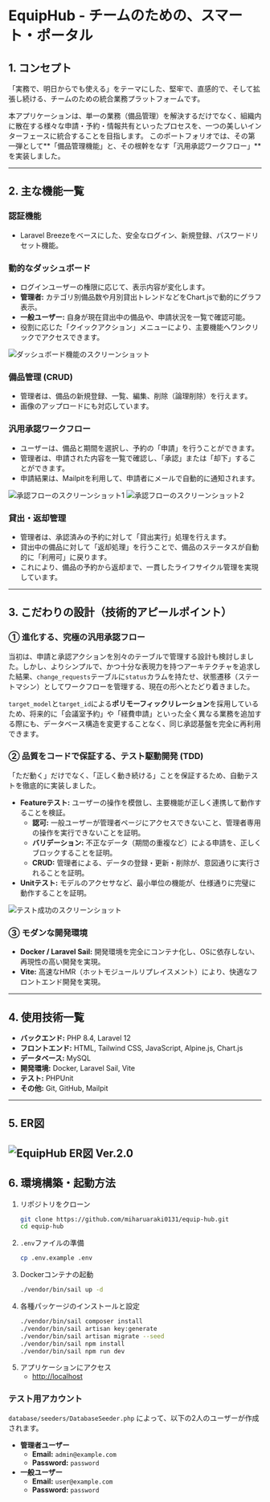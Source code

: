 # EquipHub - チームのための、スマート・ポータル
## 1. コンセプト

「実務で、明日からでも使える」をテーマにした、堅牢で、直感的で、そして拡張し続ける、チームのための統合業務プラットフォームです。

本アプリケーションは、単一の業務（備品管理）を解決するだけでなく、組織内に散在する様々な申請・予約・情報共有といったプロセスを、一つの美しいインターフェースに統合することを目指します。
このポートフォリオでは、その第一弾として**「備品管理機能」と、その根幹をなす「汎用承認ワークフロー」**を実装しました。

---

## 2. 主な機能一覧

### 認証機能
- Laravel Breezeをベースにした、安全なログイン、新規登録、パスワードリセット機能。

### 動的なダッシュボード
- ログインユーザーの権限に応じて、表示内容が変化します。
- **管理者:** カテゴリ別備品数や月別貸出トレンドなどをChart.jsで動的にグラフ表示。
- **一般ユーザー:** 自身が現在貸出中の備品や、申請状況を一覧で確認可能。
- 役割に応じた「クイックアクション」メニューにより、主要機能へワンクリックでアクセスできます。

![ダッシュボード機能のスクリーンショット](./docs/dashboard-features.png)

### 備品管理 (CRUD)
- 管理者は、備品の新規登録、一覧、編集、削除（論理削除）を行えます。
- 画像のアップロードにも対応しています。

### 汎用承認ワークフロー
- ユーザーは、備品と期間を選択し、予約の「申請」を行うことができます。
- 管理者は、申請された内容を一覧で確認し、「承認」または「却下」することができます。
- 申請結果は、Mailpitを利用して、申請者にメールで自動的に通知されます。

![承認フローのスクリーンショット1](./docs/approval-flow1.png)
![承認フローのスクリーンショット2](./docs/approval-flow2.png)

### 貸出・返却管理
- 管理者は、承認済みの予約に対して「貸出実行」処理を行えます。
- 貸出中の備品に対して「返却処理」を行うことで、備品のステータスが自動的に「利用可」に戻ります。
- これにより、備品の予約から返却まで、一貫したライフサイクル管理を実現しています。

---

## 3. こだわりの設計（技術的アピールポイント）

### ① 進化する、究極の汎用承認フロー
当初は、申請と承認アクションを別々のテーブルで管理する設計も検討しました。しかし、よりシンプルで、かつ十分な表現力を持つアーキテクチャを追求した結果、`change_requests`テーブルに`status`カラムを持たせ、状態遷移（ステートマシン）としてワークフローを管理する、現在の形へとたどり着きました。

`target_model`と`target_id`による**ポリモーフィックリレーション**を採用しているため、将来的に「会議室予約」や「経費申請」といった全く異なる業務を追加する際にも、データベース構造を変更することなく、同じ承認基盤を完全に再利用できます。

### ② 品質をコードで保証する、テスト駆動開発 (TDD)
「ただ動く」だけでなく、「正しく動き続ける」ことを保証するため、自動テストを徹底的に実装しました。

- **Featureテスト:** ユーザーの操作を模倣し、主要機能が正しく連携して動作することを検証。
  - **認可:** 一般ユーザーが管理者ページにアクセスできないこと、管理者専用の操作を実行できないことを証明。
  - **バリデーション:** 不正なデータ（期間の重複など）による申請を、正しくブロックすることを証明。
  - **CRUD:** 管理者による、データの登録・更新・削除が、意図通りに実行されることを証明。
- **Unitテスト:** モデルのアクセサなど、最小単位の機能が、仕様通りに完璧に動作することを証明。

![テスト成功のスクリーンショット](./docs/tests-passed.png)

### ③ モダンな開発環境
- **Docker / Laravel Sail:** 開発環境を完全にコンテナ化し、OSに依存しない、再現性の高い開発を実現。
- **Vite:** 高速なHMR（ホットモジュールリプレイスメント）により、快適なフロントエンド開発を実現。

---

## 4. 使用技術一覧

- **バックエンド:** PHP 8.4, Laravel 12
- **フロントエンド:** HTML, Tailwind CSS, JavaScript, Alpine.js, Chart.js
- **データベース:** MySQL
- **開発環境:** Docker, Laravel Sail, Vite
- **テスト:** PHPUnit
- **その他:** Git, GitHub, Mailpit

---

## 5. ER図

![EquipHub ER図 Ver.2.0](./docs/er-diagram-v2.png)
---

## 6. 環境構築・起動方法

1.  リポジトリをクローン
    ```bash
    git clone https://github.com/miharuaraki0131/equip-hub.git
    cd equip-hub
    ```
2.  `.env`ファイルの準備
    ```bash
    cp .env.example .env
    ```
3.  Dockerコンテナの起動
    ```bash
    ./vendor/bin/sail up -d
    ```
4.  各種パッケージのインストールと設定
    ```bash
    ./vendor/bin/sail composer install
    ./vendor/bin/sail artisan key:generate
    ./vendor/bin/sail artisan migrate --seed
    ./vendor/bin/sail npm install
    ./vendor/bin/sail npm run dev
    ```
5.  アプリケーションにアクセス
    - [http://localhost](http://localhost)

### テスト用アカウント
`database/seeders/DatabaseSeeder.php` によって、以下の2人のユーザーが作成されます。

- **管理者ユーザー**
  - **Email:** `admin@example.com`
  - **Password:** `password`
- **一般ユーザー**
  - **Email:** `user@example.com`
  - **Password:** `password`
